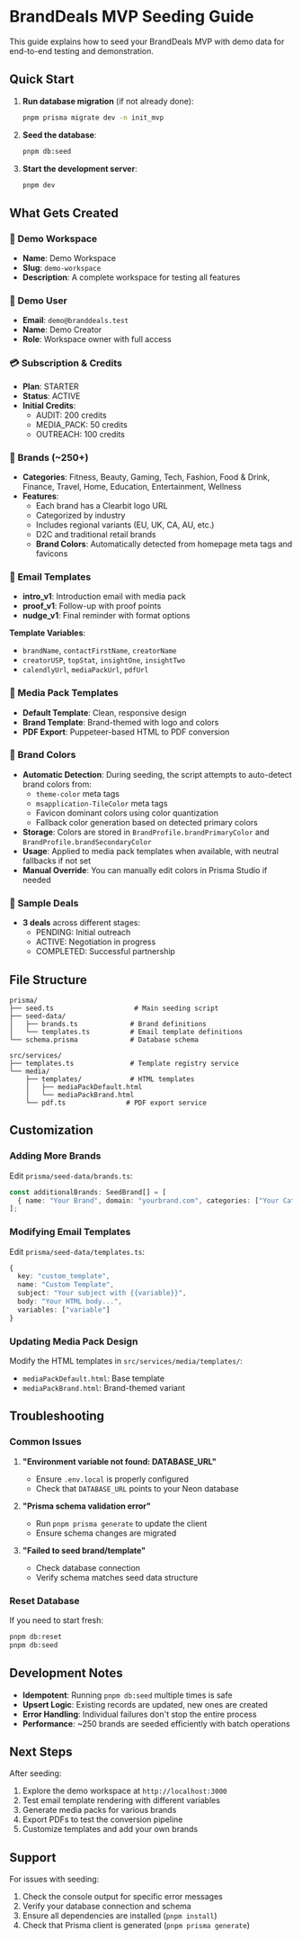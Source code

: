# BrandDeals MVP Seeding Guide

This guide explains how to seed your BrandDeals MVP with demo data for end-to-end testing and demonstration.

## Quick Start

1. **Run database migration** (if not already done):
   ```bash
   pnpm prisma migrate dev -n init_mvp
   ```

2. **Seed the database**:
   ```bash
   pnpm db:seed
   ```

3. **Start the development server**:
   ```bash
   pnpm dev
   ```

## What Gets Created

### 🏢 Demo Workspace
- **Name**: Demo Workspace
- **Slug**: `demo-workspace`
- **Description**: A complete workspace for testing all features

### 👤 Demo User
- **Email**: `demo@branddeals.test`
- **Name**: Demo Creator
- **Role**: Workspace owner with full access

### 💳 Subscription & Credits
- **Plan**: STARTER
- **Status**: ACTIVE
- **Initial Credits**:
  - AUDIT: 200 credits
  - MEDIA_PACK: 50 credits
  - OUTREACH: 100 credits

### 🏪 Brands (~250+)
- **Categories**: Fitness, Beauty, Gaming, Tech, Fashion, Food & Drink, Finance, Travel, Home, Education, Entertainment, Wellness
- **Features**:
  - Each brand has a Clearbit logo URL
  - Categorized by industry
  - Includes regional variants (EU, UK, CA, AU, etc.)
  - D2C and traditional retail brands
  - **Brand Colors**: Automatically detected from homepage meta tags and favicons

### 📧 Email Templates
- **intro_v1**: Introduction email with media pack
- **proof_v1**: Follow-up with proof points
- **nudge_v1**: Final reminder with format options

**Template Variables**:
- `brandName`, `contactFirstName`, `creatorName`
- `creatorUSP`, `topStat`, `insightOne`, `insightTwo`
- `calendlyUrl`, `mediaPackUrl`, `pdfUrl`

### 📄 Media Pack Templates
- **Default Template**: Clean, responsive design
- **Brand Template**: Brand-themed with logo and colors
- **PDF Export**: Puppeteer-based HTML to PDF conversion

### 🎨 Brand Colors
- **Automatic Detection**: During seeding, the script attempts to auto-detect brand colors from:
  - `theme-color` meta tags
  - `msapplication-TileColor` meta tags
  - Favicon dominant colors using color quantization
  - Fallback color generation based on detected primary colors
- **Storage**: Colors are stored in `BrandProfile.brandPrimaryColor` and `BrandProfile.brandSecondaryColor`
- **Usage**: Applied to media pack templates when available, with neutral fallbacks if not set
- **Manual Override**: You can manually edit colors in Prisma Studio if needed

### 🤝 Sample Deals
- **3 deals** across different stages:
  - PENDING: Initial outreach
  - ACTIVE: Negotiation in progress
  - COMPLETED: Successful partnership

## File Structure

```
prisma/
├── seed.ts                    # Main seeding script
├── seed-data/
│   ├── brands.ts             # Brand definitions
│   └── templates.ts          # Email template definitions
└── schema.prisma             # Database schema

src/services/
├── templates.ts              # Template registry service
└── media/
    ├── templates/            # HTML templates
    │   ├── mediaPackDefault.html
    │   └── mediaPackBrand.html
    └── pdf.ts               # PDF export service
```

## Customization

### Adding More Brands
Edit `prisma/seed-data/brands.ts`:
```typescript
const additionalBrands: SeedBrand[] = [
  { name: "Your Brand", domain: "yourbrand.com", categories: ["Your Category"] }
];
```

### Modifying Email Templates
Edit `prisma/seed-data/templates.ts`:
```typescript
{
  key: "custom_template",
  name: "Custom Template",
  subject: "Your subject with {{variable}}",
  body: "Your HTML body...",
  variables: ["variable"]
}
```

### Updating Media Pack Design
Modify the HTML templates in `src/services/media/templates/`:
- `mediaPackDefault.html`: Base template
- `mediaPackBrand.html`: Brand-themed variant

## Troubleshooting

### Common Issues

1. **"Environment variable not found: DATABASE_URL"**
   - Ensure `.env.local` is properly configured
   - Check that `DATABASE_URL` points to your Neon database

2. **"Prisma schema validation error"**
   - Run `pnpm prisma generate` to update the client
   - Ensure schema changes are migrated

3. **"Failed to seed brand/template"**
   - Check database connection
   - Verify schema matches seed data structure

### Reset Database
If you need to start fresh:
```bash
pnpm db:reset
pnpm db:seed
```

## Development Notes

- **Idempotent**: Running `pnpm db:seed` multiple times is safe
- **Upsert Logic**: Existing records are updated, new ones are created
- **Error Handling**: Individual failures don't stop the entire process
- **Performance**: ~250 brands are seeded efficiently with batch operations

## Next Steps

After seeding:
1. Explore the demo workspace at `http://localhost:3000`
2. Test email template rendering with different variables
3. Generate media packs for various brands
4. Export PDFs to test the conversion pipeline
5. Customize templates and add your own brands

## Support

For issues with seeding:
1. Check the console output for specific error messages
2. Verify your database connection and schema
3. Ensure all dependencies are installed (`pnpm install`)
4. Check that Prisma client is generated (`pnpm prisma generate`)

